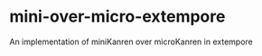 mini-over-micro-extempore
=========================

An implementation of miniKanren over microKanren in extempore
